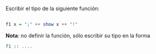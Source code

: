 Escribir el tipo de la siguiente función:

```Haskell

f1 x = "¡" ++ show x ++ "!"
```

**Nota**: no definir la función, sólo escribir su tipo en la forma

```Haskell
f1 :: ....
```
